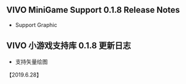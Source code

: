 ## VIVO MiniGame Support 0.1.8 Release Notes

* Support Graphic

## VIVO 小游戏支持库 0.1.8 更新日志
* 支持矢量绘图

【2019.6.28】